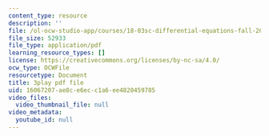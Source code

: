 ```yaml
---
content_type: resource
description: ''
file: /ol-ocw-studio-app/courses/18-03sc-differential-equations-fall-2011/16067207ae8ce6ecc1a6ee4820459785_Y9_zrupnz0Q.pdf
file_size: 52933
file_type: application/pdf
learning_resource_types: []
license: https://creativecommons.org/licenses/by-nc-sa/4.0/
ocw_type: OCWFile
resourcetype: Document
title: 3play pdf file
uid: 16067207-ae8c-e6ec-c1a6-ee4820459785
video_files:
  video_thumbnail_file: null
video_metadata:
  youtube_id: null
---
```

